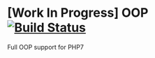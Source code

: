 # [Work In Progress] OOP  [![Build Status](https://semaphoreci.com/api/v1/codebear4/php-ext-oop/branches/master/badge.svg)](https://semaphoreci.com/codebear4/php-ext-oop)
Full OOP support for PHP7
